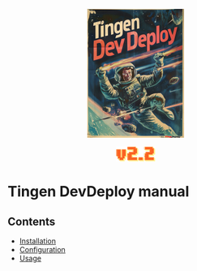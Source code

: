 <!-- u250611 -->

<div align="center">

  ![logo](https://github.com/spectrum-health-systems/tingen-dev-deploy/blob/main/.github/image/logo/tngndvdp-194x254.png)

  ![Version 2.2](https://github.com/APrettyCoolProgram/aprettycoolprogram/blob/main/profile/pub/verel/v/v2.2.png)

</div>

# Tingen DevDeploy manual

## Contents

* [Installation](tngndvdp-installation.md)
* [Configuration](tngndvdp-configuration.md)
* [Usage](tngndvdp-usage.md)
